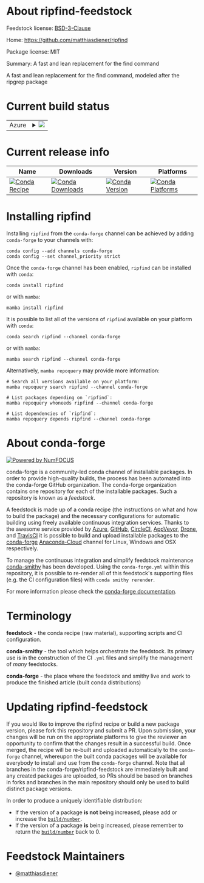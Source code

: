 About ripfind-feedstock
=======================

Feedstock license: [BSD-3-Clause](https://github.com/conda-forge/ripfind-feedstock/blob/main/LICENSE.txt)

Home: https://github.com/matthiasdiener/ripfind

Package license: MIT

Summary: A fast and lean replacement for the find command

A fast and lean replacement for the find command, modeled after the ripgrep
package


Current build status
====================


<table>
    
  <tr>
    <td>Azure</td>
    <td>
      <details>
        <summary>
          <a href="https://dev.azure.com/conda-forge/feedstock-builds/_build/latest?definitionId=14589&branchName=main">
            <img src="https://dev.azure.com/conda-forge/feedstock-builds/_apis/build/status/ripfind-feedstock?branchName=main">
          </a>
        </summary>
        <table>
          <thead><tr><th>Variant</th><th>Status</th></tr></thead>
          <tbody><tr>
              <td>linux_64</td>
              <td>
                <a href="https://dev.azure.com/conda-forge/feedstock-builds/_build/latest?definitionId=14589&branchName=main">
                  <img src="https://dev.azure.com/conda-forge/feedstock-builds/_apis/build/status/ripfind-feedstock?branchName=main&jobName=linux&configuration=linux%20linux_64_" alt="variant">
                </a>
              </td>
            </tr><tr>
              <td>linux_aarch64</td>
              <td>
                <a href="https://dev.azure.com/conda-forge/feedstock-builds/_build/latest?definitionId=14589&branchName=main">
                  <img src="https://dev.azure.com/conda-forge/feedstock-builds/_apis/build/status/ripfind-feedstock?branchName=main&jobName=linux&configuration=linux%20linux_aarch64_" alt="variant">
                </a>
              </td>
            </tr><tr>
              <td>linux_ppc64le</td>
              <td>
                <a href="https://dev.azure.com/conda-forge/feedstock-builds/_build/latest?definitionId=14589&branchName=main">
                  <img src="https://dev.azure.com/conda-forge/feedstock-builds/_apis/build/status/ripfind-feedstock?branchName=main&jobName=linux&configuration=linux%20linux_ppc64le_" alt="variant">
                </a>
              </td>
            </tr><tr>
              <td>osx_64</td>
              <td>
                <a href="https://dev.azure.com/conda-forge/feedstock-builds/_build/latest?definitionId=14589&branchName=main">
                  <img src="https://dev.azure.com/conda-forge/feedstock-builds/_apis/build/status/ripfind-feedstock?branchName=main&jobName=osx&configuration=osx%20osx_64_" alt="variant">
                </a>
              </td>
            </tr><tr>
              <td>osx_arm64</td>
              <td>
                <a href="https://dev.azure.com/conda-forge/feedstock-builds/_build/latest?definitionId=14589&branchName=main">
                  <img src="https://dev.azure.com/conda-forge/feedstock-builds/_apis/build/status/ripfind-feedstock?branchName=main&jobName=osx&configuration=osx%20osx_arm64_" alt="variant">
                </a>
              </td>
            </tr><tr>
              <td>win_64</td>
              <td>
                <a href="https://dev.azure.com/conda-forge/feedstock-builds/_build/latest?definitionId=14589&branchName=main">
                  <img src="https://dev.azure.com/conda-forge/feedstock-builds/_apis/build/status/ripfind-feedstock?branchName=main&jobName=win&configuration=win%20win_64_" alt="variant">
                </a>
              </td>
            </tr>
          </tbody>
        </table>
      </details>
    </td>
  </tr>
</table>

Current release info
====================

| Name | Downloads | Version | Platforms |
| --- | --- | --- | --- |
| [![Conda Recipe](https://img.shields.io/badge/recipe-ripfind-green.svg)](https://anaconda.org/conda-forge/ripfind) | [![Conda Downloads](https://img.shields.io/conda/dn/conda-forge/ripfind.svg)](https://anaconda.org/conda-forge/ripfind) | [![Conda Version](https://img.shields.io/conda/vn/conda-forge/ripfind.svg)](https://anaconda.org/conda-forge/ripfind) | [![Conda Platforms](https://img.shields.io/conda/pn/conda-forge/ripfind.svg)](https://anaconda.org/conda-forge/ripfind) |

Installing ripfind
==================

Installing `ripfind` from the `conda-forge` channel can be achieved by adding `conda-forge` to your channels with:

```
conda config --add channels conda-forge
conda config --set channel_priority strict
```

Once the `conda-forge` channel has been enabled, `ripfind` can be installed with `conda`:

```
conda install ripfind
```

or with `mamba`:

```
mamba install ripfind
```

It is possible to list all of the versions of `ripfind` available on your platform with `conda`:

```
conda search ripfind --channel conda-forge
```

or with `mamba`:

```
mamba search ripfind --channel conda-forge
```

Alternatively, `mamba repoquery` may provide more information:

```
# Search all versions available on your platform:
mamba repoquery search ripfind --channel conda-forge

# List packages depending on `ripfind`:
mamba repoquery whoneeds ripfind --channel conda-forge

# List dependencies of `ripfind`:
mamba repoquery depends ripfind --channel conda-forge
```


About conda-forge
=================

[![Powered by
NumFOCUS](https://img.shields.io/badge/powered%20by-NumFOCUS-orange.svg?style=flat&colorA=E1523D&colorB=007D8A)](https://numfocus.org)

conda-forge is a community-led conda channel of installable packages.
In order to provide high-quality builds, the process has been automated into the
conda-forge GitHub organization. The conda-forge organization contains one repository
for each of the installable packages. Such a repository is known as a *feedstock*.

A feedstock is made up of a conda recipe (the instructions on what and how to build
the package) and the necessary configurations for automatic building using freely
available continuous integration services. Thanks to the awesome service provided by
[Azure](https://azure.microsoft.com/en-us/services/devops/), [GitHub](https://github.com/),
[CircleCI](https://circleci.com/), [AppVeyor](https://www.appveyor.com/),
[Drone](https://cloud.drone.io/welcome), and [TravisCI](https://travis-ci.com/)
it is possible to build and upload installable packages to the
[conda-forge](https://anaconda.org/conda-forge) [Anaconda-Cloud](https://anaconda.org/)
channel for Linux, Windows and OSX respectively.

To manage the continuous integration and simplify feedstock maintenance
[conda-smithy](https://github.com/conda-forge/conda-smithy) has been developed.
Using the ``conda-forge.yml`` within this repository, it is possible to re-render all of
this feedstock's supporting files (e.g. the CI configuration files) with ``conda smithy rerender``.

For more information please check the [conda-forge documentation](https://conda-forge.org/docs/).

Terminology
===========

**feedstock** - the conda recipe (raw material), supporting scripts and CI configuration.

**conda-smithy** - the tool which helps orchestrate the feedstock.
                   Its primary use is in the construction of the CI ``.yml`` files
                   and simplify the management of *many* feedstocks.

**conda-forge** - the place where the feedstock and smithy live and work to
                  produce the finished article (built conda distributions)


Updating ripfind-feedstock
==========================

If you would like to improve the ripfind recipe or build a new
package version, please fork this repository and submit a PR. Upon submission,
your changes will be run on the appropriate platforms to give the reviewer an
opportunity to confirm that the changes result in a successful build. Once
merged, the recipe will be re-built and uploaded automatically to the
`conda-forge` channel, whereupon the built conda packages will be available for
everybody to install and use from the `conda-forge` channel.
Note that all branches in the conda-forge/ripfind-feedstock are
immediately built and any created packages are uploaded, so PRs should be based
on branches in forks and branches in the main repository should only be used to
build distinct package versions.

In order to produce a uniquely identifiable distribution:
 * If the version of a package **is not** being increased, please add or increase
   the [``build/number``](https://docs.conda.io/projects/conda-build/en/latest/resources/define-metadata.html#build-number-and-string).
 * If the version of a package **is** being increased, please remember to return
   the [``build/number``](https://docs.conda.io/projects/conda-build/en/latest/resources/define-metadata.html#build-number-and-string)
   back to 0.

Feedstock Maintainers
=====================

* [@matthiasdiener](https://github.com/matthiasdiener/)

